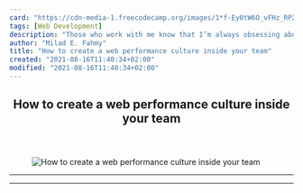 ```yaml
---
card: "https://cdn-media-1.freecodecamp.org/images/1*f-Ey0tW6O_vFHz_RPZWh_A.jpeg"
tags: [Web Development]
description: "Those who work with me know that I’m always obsessing about p"
author: "Milad E. Fahmy"
title: "How to create a web performance culture inside your team"
created: "2021-08-16T11:40:34+02:00"
modified: "2021-08-16T11:40:34+02:00"
---
```

<div class="site-wrapper">
<main id="site-main" class="site-main outer">
<div class="inner">
<article class="post-full post tag-web-development tag-javascript tag-culture tag-teamwork tag-technology ">
<header class="post-full-header">
<h1 class="post-full-title">How to create a web performance culture inside your team</h1>
</header>
<figure class="post-full-image">
<picture>
<source media="(max-width: 700px)" sizes="1px" srcset="data:image/gif;base64,R0lGODlhAQABAIAAAAAAAP///yH5BAEAAAAALAAAAAABAAEAAAIBRAA7 1w">
<source media="(min-width: 701px)" sizes="(max-width: 800px) 400px,
(max-width: 1170px) 700px,
1400px" srcset="https://cdn-media-1.freecodecamp.org/images/1*f-Ey0tW6O_vFHz_RPZWh_A.jpeg 300w,
https://cdn-media-1.freecodecamp.org/images/1*f-Ey0tW6O_vFHz_RPZWh_A.jpeg 600w,
https://cdn-media-1.freecodecamp.org/images/1*f-Ey0tW6O_vFHz_RPZWh_A.jpeg 1000w,
https://cdn-media-1.freecodecamp.org/images/1*f-Ey0tW6O_vFHz_RPZWh_A.jpeg 2000w">
<img onerror="this.style.display='none'" src="https://cdn-media-1.freecodecamp.org/images/1*f-Ey0tW6O_vFHz_RPZWh_A.jpeg" alt="How to create a web performance culture inside your team">
</picture>
</figure>
<section class="post-full-content">
<div class="post-content">
</div>
<hr>
<hr>
</section>
</article>
</div>
</main>
</div>
<!-- Google Tag Manager (noscript) -->
<!-- End Google Tag Manager (noscript) -->
